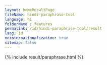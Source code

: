 ```yaml
---
layout: homeResultPage
fileName: hindi-paraphrase-tool
language: hi
folderName : features
permalink: /id/hindi-paraphrase-tool/result
lang: id
nointernationalization: true
sitemap: false
---
```

{% include result/paraphrase.html %}

<script src="/js/result/paraprashing.js" data-foldername="{{page.folderName}}" data-lang="{{page.lang}}"></script>